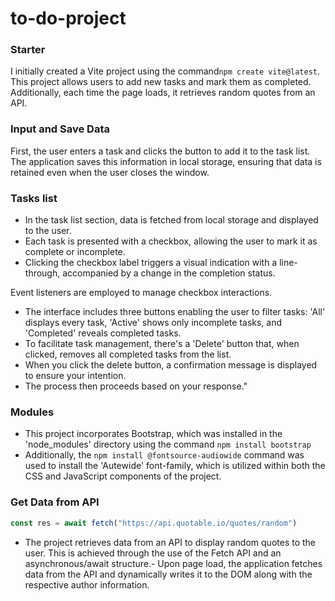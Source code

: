 # to-do-project
### Starter
I initially created a Vite project using the command```npm create vite@latest```.
This project allows users to add new tasks and mark them as completed. Additionally, each time the page loads, it retrieves random quotes from an API.
### Input and Save Data
First, the user enters a task and clicks the button to add it to the task list. 
The application saves this information in local storage, ensuring that data is retained even when the user closes the window.

### Tasks list
- In the task list section, data is fetched from local storage and displayed to the user. 
- Each task is presented with a checkbox, allowing the user to mark it as complete or incomplete. 
- Clicking the checkbox label triggers a visual indication with a line-through, accompanied by a change in the completion status.

Event listeners are employed to manage checkbox interactions.

- The interface includes three buttons enabling the user to filter tasks: 'All' displays every task, 'Active' shows only incomplete tasks, and 'Completed' reveals completed tasks. 
- To facilitate task management, there's a 'Delete' button that, when clicked, removes all completed tasks from the list.
- When you click the delete button, a confirmation message is displayed to ensure your intention. 
- The process then proceeds based on your response."

### Modules
- This project incorporates Bootstrap, which was installed in the 'node_modules' directory using the command ```npm install bootstrap```
- Additionally, the ```npm install @fontsource-audiowide``` command was used to install the 'Autewide' font-family, which is utilized within both the CSS and JavaScript components of the project.

### Get Data from API
```javascript
const res = await fetch("https://api.quotable.io/quotes/random")
```
- The project retrieves data from an API to display random quotes to the user. This is achieved through the use of the Fetch API and an asynchronous/await structure.- 
Upon page load, the application fetches data from the API and dynamically writes it to the DOM along with the respective author information.
